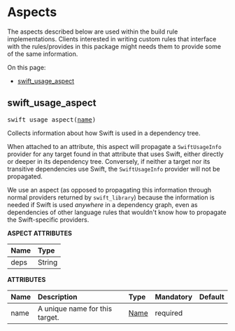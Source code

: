 <!-- Generated with Stardoc, Do Not Edit! -->
# Aspects

The aspects described below are used within the build rule implementations.
Clients interested in writing custom rules that interface with the rules/provides
in this package might needs them to provide some of the same information.

On this page:

  * [swift_usage_aspect](#swift_usage_aspect)

<a id="#swift_usage_aspect"></a>

## swift_usage_aspect

<pre>
swift_usage_aspect(<a href="#swift_usage_aspect-name">name</a>)
</pre>

Collects information about how Swift is used in a dependency tree.

When attached to an attribute, this aspect will propagate a `SwiftUsageInfo`
provider for any target found in that attribute that uses Swift, either directly
or deeper in its dependency tree. Conversely, if neither a target nor its
transitive dependencies use Swift, the `SwiftUsageInfo` provider will not be
propagated.

We use an aspect (as opposed to propagating this information through normal
providers returned by `swift_library`) because the information is needed if
Swift is used _anywhere_ in a dependency graph, even as dependencies of other
language rules that wouldn't know how to propagate the Swift-specific providers.


**ASPECT ATTRIBUTES**


| Name | Type |
| :------------- | :------------- |
| deps| String |


**ATTRIBUTES**


| Name  | Description | Type | Mandatory | Default |
| :------------- | :------------- | :------------- | :------------- | :------------- |
| <a id="swift_usage_aspect-name"></a>name |  A unique name for this target.   | <a href="https://bazel.build/docs/build-ref.html#name">Name</a> | required |   |


